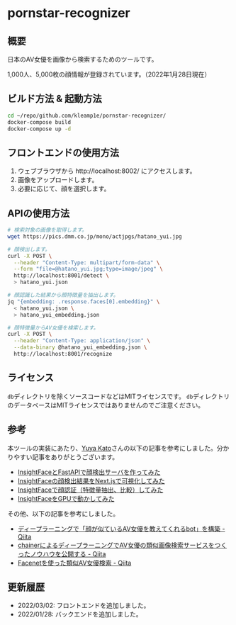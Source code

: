 # pornstar-recognizer

## 概要

日本のAV女優を画像から検索するためのツールです。

1,000人、5,000枚の顔情報が登録されています。（2022年1月28日現在）

## ビルド方法 & 起動方法

```sh
cd ~/repo/github.com/kleamp1e/pornstar-recognizer/
docker-compose build
docker-compose up -d
```

## フロントエンドの使用方法

1. ウェブブラウザから http://localhost:8002/ にアクセスします。
2. 画像をアップロードします。
3. 必要に応じて、顔を選択します。

## APIの使用方法

```sh
# 検索対象の画像を取得します。
wget https://pics.dmm.co.jp/mono/actjpgs/hatano_yui.jpg

# 顔検出します。
curl -X POST \
  --header "Content-Type: multipart/form-data" \
  --form "file=@hatano_yui.jpg;type=image/jpeg" \
  http://localhost:8001/detect \
  > hatano_yui.json

# 顔認識した結果から顔特徴量を抽出します。
jq "{embedding: .response.faces[0].embedding}" \
  < hatano_yui.json \
  > hatano_yui_embedding.json

# 顔特徴量からAV女優を検索します。
curl -X POST \
  --header "Content-Type: application/json" \
  --data-binary @hatano_yui_embedding.json \
  http://localhost:8001/recognize
```

## ライセンス

`db`ディレクトリを除くソースコードなどはMITライセンスです。
`db`ディレクトリのデータベースはMITライセンスではありませんのでご注意ください。

## 参考

本ツールの実装にあたり、[Yuya Kato](https://zenn.dev/yuyakato)さんの以下の記事を参考にしました。分かりやすい記事をありがとうございます。

* [InsightFaceとFastAPIで顔検出サーバを作ってみた](https://zenn.dev/yuyakato/articles/6a1d8177901381)
* [InsightFaceの顔検出結果をNext.jsで可視化してみた](https://zenn.dev/yuyakato/articles/e96b9d8ec289cc)
* [InsightFaceで顔認証（特徴量抽出、比較）してみた](https://zenn.dev/yuyakato/articles/d35b185d36a33b)
* [InsightFaceをGPUで動かしてみた](https://zenn.dev/yuyakato/articles/c780a08c8385e7)

その他、以下の記事を参考にしました。

* [ディープラーニングで「顔が似ているAV女優を教えてくれるbot」を構築 - Qiita](https://qiita.com/tmnck/items/af82deb04d432f1f4f6e)
* [chainerによるディープラーニングでAV女優の類似画像検索サービスをつくったノウハウを公開する - Qiita](https://qiita.com/xolmon/items/0b82f4861cf93fd28e33)
* [Facenetを使った類似AV女優検索 - Qiita](https://qiita.com/zeze/items/1cec8c75833c853b5074)

## 更新履歴

* 2022/03/02: フロントエンドを追加しました。
* 2022/01/28: バックエンドを追加しました。
